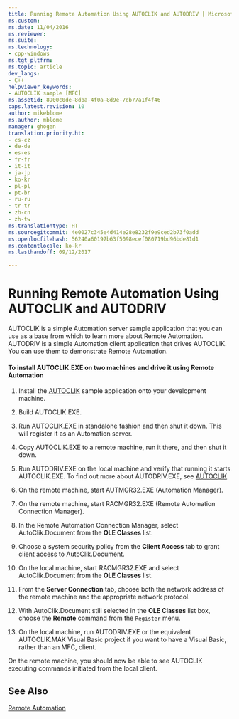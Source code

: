 ```yaml
---
title: Running Remote Automation Using AUTOCLIK and AUTODRIV | Microsoft Docs
ms.custom: 
ms.date: 11/04/2016
ms.reviewer: 
ms.suite: 
ms.technology:
- cpp-windows
ms.tgt_pltfrm: 
ms.topic: article
dev_langs:
- C++
helpviewer_keywords:
- AUTOCLIK sample [MFC]
ms.assetid: 8900c0de-8dba-4f0a-8d9e-7db77a1f4f46
caps.latest.revision: 10
author: mikeblome
ms.author: mblome
manager: ghogen
translation.priority.ht:
- cs-cz
- de-de
- es-es
- fr-fr
- it-it
- ja-jp
- ko-kr
- pl-pl
- pt-br
- ru-ru
- tr-tr
- zh-cn
- zh-tw
ms.translationtype: HT
ms.sourcegitcommit: 4e0027c345e4d414e28e8232f9e9ced2b73f0add
ms.openlocfilehash: 56240a60197b63f5098ecef080719bd96bde81d1
ms.contentlocale: ko-kr
ms.lasthandoff: 09/12/2017

---
```

# Running Remote Automation Using AUTOCLIK and AUTODRIV
AUTOCLIK is a simple Automation server sample application that you can use as a base from which to learn more about Remote Automation. AUTODRIV is a simple Automation client application that drives AUTOCLIK. You can use them to demonstrate Remote Automation.  
  
#### To install AUTOCLIK.EXE on two machines and drive it using Remote Automation  
  
1.  Install the [AUTOCLIK](../visual-cpp-samples.md) sample application onto your development machine.  
  
2.  Build AUTOCLIK.EXE.  
  
3.  Run AUTOCLIK.EXE in standalone fashion and then shut it down. This will register it as an Automation server.  
  
4.  Copy AUTOCLIK.EXE to a remote machine, run it there, and then shut it down.  
  
5.  Run AUTODRIV.EXE on the local machine and verify that running it starts AUTOCLIK.EXE. To find out more about AUTODRIV.EXE, see [AUTOCLIK](../visual-cpp-samples.md).  
  
6.  On the remote machine, start AUTMGR32.EXE (Automation Manager).  
  
7.  On the remote machine, start RACMGR32.EXE (Remote Automation Connection Manager).  
  
8.  In the Remote Automation Connection Manager, select AutoClik.Document from the **OLE Classes** list.  
  
9. Choose a system security policy from the **Client Access** tab to grant client access to AutoClik.Document.  
  
10. On the local machine, start RACMGR32.EXE and select AutoClik.Document from the **OLE Classes** list.  
  
11. From the **Server Connection** tab, choose both the network address of the remote machine and the appropriate network protocol.  
  
12. With AutoClik.Document still selected in the **OLE Classes** list box, choose the **Remote** command from the `Register` menu.  
  
13. On the local machine, run AUTODRIV.EXE or the equivalent AUTOCLIK.MAK Visual Basic project if you want to have a Visual Basic, rather than an MFC, client.  
  
 On the remote machine, you should now be able to see AUTOCLIK executing commands initiated from the local client.  
  
## See Also  
 [Remote Automation](../mfc/remote-automation.md)


